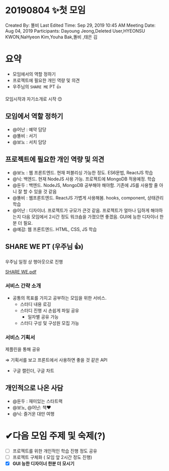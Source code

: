 # 20190804 ✨첫 모임 

Created By: 똘비 
Last Edited Time: Sep 29, 2019 10:45 AM
Meeting Date: Aug 04, 2019
Participants: Dayoung Jeong,Deleted User,HYEONSU KWON,NaHyeon Kim,Youha Bak,똘비 ,태은 김

# 요약

- 모임에서의 역할 정하기
- 프로젝트에 필요한 개인 역량 및 의견
- 우주님의 `SHARE ME` PT 👍

모임시작과 자기소개로 시작 😊

## 모임에서 역할 정하기

- @어난 : 예약 담당
- @똘비 : 서기
- @보노 : 서치 담당

## 프로젝트에 필요한 개인 역량 및 의견

- @보노 : 웹 프론트엔드. 현재 퍼블리싱 가능한 정도. ES6문법, ReactJS 학습
- @닉: 백엔드. 현재 NodeJS 사용 가능. 프로젝트에 MongoDB 적용예정. 학습
- @둔두 : 백엔드. NodeJS, MongoDB 공부해야 해야함. 기존에 JS를 사용할 줄 아니 잘 할 수 있을 것 같음
- @똘비 : 웹프론트엔드. ReactJS 가볍게 사용해봄. hooks, component, 상태관리 학습
- @어난 : 디자이너. 프로젝트가 규모가 큰것 같음. 프로젝트가 얼마나 딥하게 해야하는지 다음 모임에서 2시간 정도 워크숍을 가졌으면 좋겠음. GUI에 능한 디자이너 한분 더 필요.
- @예감: 웹 프론트엔드. HTML, CSS, JS 학습

## SHARE WE PT (우주님 👍)

우주님 일정 상 행아웃으로 진행

[SHARE WE.pdf](https://drive.google.com/file/d/1xX7h2Tgl_0TIcNDoUecE2T5keCXHUNMj/view?usp=drivesdk)

### 서비스 간략 소개

- 공통의 목표를 가지고 공부하는 모임을 위한 서비스.
    - 스터디 내용 로깅
    - 스터디 진행 시 손쉽게 파일 공유
        - 일자별 공유 가능
    - 스터디 구성 및 구성원 모집 가능

### 서비스 기획서

제플린을 통해 공유

⇒ 기획서를 보고 프론트에서 사용하면 좋을 것 같은 API

- 구글 캘린더, 구글 차트

## 개인적으로 나온 사담

- @둔두 : 재미있는 스타트랙
- @보노, @어난: 책❤
- @닉: 즐거운 대만 여행

# ✔다음 모임 주제 및 숙제(?)

- [ ]  프로젝트를 위한 개인적인 학습 진행 정도 공유
- [ ]  프로젝트 구체화 ( 모임 앞 2시간 정도 진행)
- [x]  **GUI 능한 디자이너 한분 더 모시기**